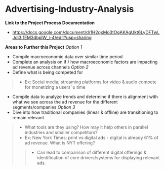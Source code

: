 # Advertising-Industry-Analysis

<b>Link to the Project Process Documentation</b>
* https://docs.google.com/document/d/1H2qxMo3tOgAKAgUkt6LyDFTwLJdi3I1EM3dbplW_i-4/edit?usp=sharing

<b>Areas to Further this Project</b>
_Option 1_
* Compile macroeconomic data over similar time period 
* Complete an analysis on if / how macroeconomic factors are impacting ad revenue across channels
_Option 2_
* Define what is being competed for 
>* Ex: Social media, streaming platforms for video & audio compete for monetizing a users’ u time
* Compile data to analyze trends and determine if there is alignment with what we see across the ad revenue for the different segments/companies
_Option 3_
* Dive into how traditional companies (linear & offline) are transitioning to remain relevant 
>* What tools are they using? How may it help others in parallel industries and smaller competitors?
>* Ex: New York Times: print vs digital ads - digital is already 61% of ad revenue. What is NYT offering?
>>* Can lead to comparison of different digital offerings & identification of core drivers/systems for displaying relevant ads.
